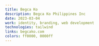 ```yaml
---
title: Begca Ko
description: Begca Ko Philippines Inc
date: 2023-03-04
work: identity, branding, web development
technologies: tailwind
links: begcako.com
colors: ff0000, 0000ff
---
```

